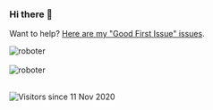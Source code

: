 ### Hi there 👋



Want to help? [Here are my "Good First Issue" issues](https://github.com/search?q=is%3Aopen+author%3Aardalis+label%3A%22good+first+issue%22).

<div>
  <img align="center" src="https://github-readme-stats.vercel.app/api?username=roboter&show_icons=true&theme=dark" alt="roboter" />
<div/>
<br />
  
<div>
  <img align="center" src="https://github-readme-stats.vercel.app/api/top-langs/?username=roboter&layout=compact&hide=html&theme=dark" alt="roboter" />
<div/>
<br />

![Visitors since 11 Nov 2020](http://estruyf-github.azurewebsites.net/api/VisitorHit?user=roboter&repo=roboter&countColor=%237B1E7A)
